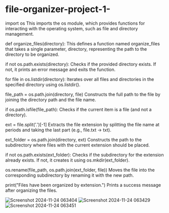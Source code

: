 # file-organizer-project-1-
import os
This imports the os module, which provides functions for interacting with the operating system, such as file and directory management.

def organize_files(directory):
This defines a function named organize_files that takes a single parameter, directory, representing the path to the directory to be organized.

if not os.path.exists(directory):
Checks if the provided directory exists. If not, it prints an error message and exits the function.

for file in os.listdir(directory):
Iterates over all files and directories in the specified directory using os.listdir().

file_path = os.path.join(directory, file)
Constructs the full path to the file by joining the directory path and the file name.

if os.path.isfile(file_path):
Checks if the current item is a file (and not a directory).

ext = file.split('.')[-1]
Extracts the file extension by splitting the file name at periods and taking the last part (e.g., file.txt -> txt).

ext_folder = os.path.join(directory, ext)
Constructs the path to the subdirectory where files with the current extension should be placed.

if not os.path.exists(ext_folder):
Checks if the subdirectory for the extension already exists. If not, it creates it using os.mkdir(ext_folder).

os.rename(file_path, os.path.join(ext_folder, file))
Moves the file into the corresponding subdirectory by renaming it with the new path.

print("Files have been organized by extension.")
Prints a success message after organizing the files.

![Screenshot 2024-11-24 063404](https://github.com/user-attachments/assets/ea480e70-7fba-49b4-bd1b-309e07a60b1f)
![Screenshot 2024-11-24 063429](https://github.com/user-attachments/assets/b6548793-f06a-47d7-a753-2f1fc7f0a132)
![Screenshot 2024-11-24 063451](https://github.com/user-attachments/assets/e8e3ecc6-a772-45c8-ae19-b9c0a9c4664a)
